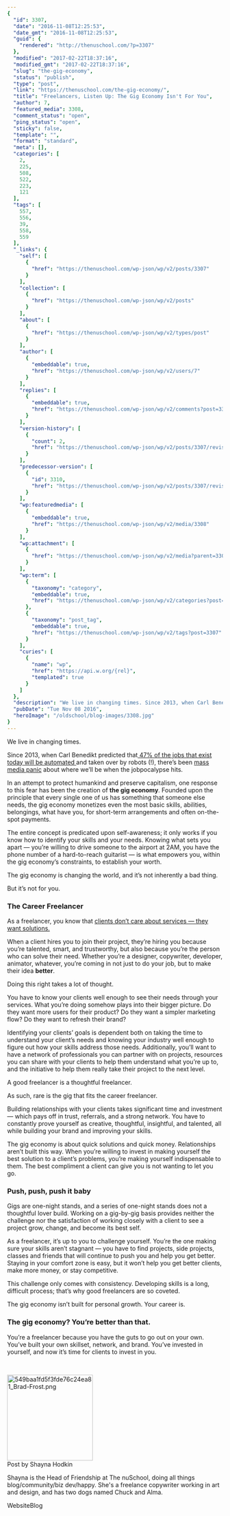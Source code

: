 ```yaml
---
{
  "id": 3307,
  "date": "2016-11-08T12:25:53",
  "date_gmt": "2016-11-08T12:25:53",
  "guid": {
    "rendered": "http://thenuschool.com/?p=3307"
  },
  "modified": "2017-02-22T18:37:16",
  "modified_gmt": "2017-02-22T18:37:16",
  "slug": "the-gig-economy",
  "status": "publish",
  "type": "post",
  "link": "https://thenuschool.com/the-gig-economy/",
  "title": "Freelancers, Listen Up: The Gig Economy Isn't For You",
  "author": 7,
  "featured_media": 3308,
  "comment_status": "open",
  "ping_status": "open",
  "sticky": false,
  "template": "",
  "format": "standard",
  "meta": [],
  "categories": [
    2,
    225,
    508,
    522,
    223,
    121
  ],
  "tags": [
    557,
    556,
    39,
    558,
    559
  ],
  "_links": {
    "self": [
      {
        "href": "https://thenuschool.com/wp-json/wp/v2/posts/3307"
      }
    ],
    "collection": [
      {
        "href": "https://thenuschool.com/wp-json/wp/v2/posts"
      }
    ],
    "about": [
      {
        "href": "https://thenuschool.com/wp-json/wp/v2/types/post"
      }
    ],
    "author": [
      {
        "embeddable": true,
        "href": "https://thenuschool.com/wp-json/wp/v2/users/7"
      }
    ],
    "replies": [
      {
        "embeddable": true,
        "href": "https://thenuschool.com/wp-json/wp/v2/comments?post=3307"
      }
    ],
    "version-history": [
      {
        "count": 2,
        "href": "https://thenuschool.com/wp-json/wp/v2/posts/3307/revisions"
      }
    ],
    "predecessor-version": [
      {
        "id": 3310,
        "href": "https://thenuschool.com/wp-json/wp/v2/posts/3307/revisions/3310"
      }
    ],
    "wp:featuredmedia": [
      {
        "embeddable": true,
        "href": "https://thenuschool.com/wp-json/wp/v2/media/3308"
      }
    ],
    "wp:attachment": [
      {
        "href": "https://thenuschool.com/wp-json/wp/v2/media?parent=3307"
      }
    ],
    "wp:term": [
      {
        "taxonomy": "category",
        "embeddable": true,
        "href": "https://thenuschool.com/wp-json/wp/v2/categories?post=3307"
      },
      {
        "taxonomy": "post_tag",
        "embeddable": true,
        "href": "https://thenuschool.com/wp-json/wp/v2/tags?post=3307"
      }
    ],
    "curies": [
      {
        "name": "wp",
        "href": "https://api.w.org/{rel}",
        "templated": true
      }
    ]
  },
  "description": "We live in changing times. Since 2013, when Carl Benedikt predicted that 47% of the jobs that exist today will be automated and taken over by robots (!), there&#8217;s been mass media panic about where we&#8217;ll be when the jobpocalypse hits. In an attempt to protect humankind and preserve capitalism, one response to this fear has been [&hellip;]",
  "pubDate": "Tue Nov 08 2016",
  "heroImage": "/oldschool/blog-images/3308.jpg"
}
---
```


<p>We live in changing times.</p>
<p>Since 2013, when Carl Benedikt predicted that<a href="http://www.oxfordmartin.ox.ac.uk/downloads/academic/The_Future_of_Employment.pdf"> 47% of the jobs that exist today will be automated </a>and taken over by robots (!), there&#8217;s been <a href="http://blogs.wsj.com/economics/2016/03/10/americans-think-the-robots-are-coming-for-many-jobs-but-not-their-jobs/">mass media panic</a> about where we&#8217;ll be when the jobpocalypse hits.</p>
<p>In an attempt to protect humankind and preserve capitalism, one response to this fear has been the creation of <strong>the gig economy</strong>. Founded upon the principle that every single one of us has something that someone else needs, the gig economy monetizes even the most basic skills, abilities, belongings, what have you, for short-term arrangements and often on-the-spot payments.</p>
<p>The entire concept is predicated upon self-awareness; it only works if you know how to identify your skills and your needs. Knowing what sets you apart &#8212; you&#8217;re willing to drive someone to the airport at 2AM, you have the phone number of a hard-to-reach guitarist &#8212; is what empowers you, within the gig economy&#8217;s constraints, to establish your worth.</p>
<p>The gig economy is changing the world, and it&#8217;s not inherently a bad thing.</p>
<p>But it&#8217;s not for you.</p>
<h3>The Career Freelancer</h3>
<p>As a freelancer, you know that <a href="http://thenuschool.com/clients-want-solution-not-service/">clients don&#8217;t care about services &#8212; they want solutions.</a></p>
<p>When a client hires you to join their project, they&#8217;re hiring you because you&#8217;re talented, smart, and trustworthy, but also because you&#8217;re the person who can solve their need. Whether you&#8217;re a designer, copywriter, developer, animator, whatever, you&#8217;re coming in not just to do your job, but to make their idea <strong>better</strong>.</p>
<p>Doing this right takes a lot of thought.</p>
<p>You have to know your clients well enough to see their needs through your services. What you&#8217;re doing somehow plays into their bigger picture. Do they want more users for their product? Do they want a simpler marketing flow? Do they want to refresh their brand?</p>
<p>Identifying your clients&#8217; goals is dependent both on taking the time to understand your client&#8217;s needs and knowing your industry well enough to figure out how your skills address those needs. Additionally, you&#8217;ll want to have a network of professionals you can partner with on projects, resources you can share with your clients to help them understand what you&#8217;re up to, and the initiative to help them really take their project to the next level.</p>
<p>A good freelancer is a thoughtful freelancer.</p>
<p>As such, rare is the gig that fits the career freelancer.</p>
<p>Building relationships with your clients takes significant time and investment &#8212; which pays off in trust, referrals, and a strong network. You have to constantly prove yourself as creative, thoughtful, insightful, and talented, all while building your brand and improving your skills.</p>
<p>The gig economy is about quick solutions and quick money. Relationships aren&#8217;t built this way. When you&#8217;re willing to invest in making yourself the best solution to a client&#8217;s problems, you&#8217;re making yourself indispensable to them. The best compliment a client can give you is not wanting to let you go.</p>
<h3>Push, push, push it baby</h3>
<p>Gigs are one-night stands, and a series of one-night stands does not a thoughtful lover build. Working on a gig-by-gig basis provides neither the challenge nor the satisfaction of working closely with a client to see a project grow, change, and become its best self.</p>
<p>As a freelancer, it&#8217;s up to you to challenge yourself. You&#8217;re the one making sure your skills aren&#8217;t stagnant &#8212; you have to find projects, side projects, classes and friends that will continue to push you and help you get better. Staying in your comfort zone is easy, but it won&#8217;t help you get better clients, make more money, or stay competitive.</p>
<p>This challenge only comes with consistency. Developing skills is a long, difficult process; that&#8217;s why good freelancers are so coveted.</p>
<p>The gig economy isn&#8217;t built for personal growth. Your career is.</p>
<h3>The gig economy? You&#8217;re better than that.</h3>
<p>You&#8217;re a freelancer because you have the guts to go out on your own. You&#8217;ve built your own skillset, network, and brand. You&#8217;ve invested in yourself, and now it&#8217;s time for clients to invest in you.</p>
<p>&nbsp;</p>
<p><div class="nuyearpost"><img class="nuyeardesigner" src="https://d1h06o8peg3yk5.cloudfront.net/wp-content/uploads/2015/12/Photo-on-12-6-15-at-15.53-2.jpg" width="200" alt="549baa1fd5f3fde76c24ea81_Brad-Frost.png">
          <div class="nuyeardesignername">Post by Shayna Hodkin</div>
          <p class="postparagraphtext nuyeartext">Shayna is the Head of Friendship at The nuSchool, doing all things blog/community/biz dev/happy. She's a freelance copywriter working in art and design, and has two dogs named Chuck and Alma.</p>
          <div class="nuyearlinkblock"><a target="_blank" style="text-decoration:none" class="nuyearlink" href="http://www.slhodkin.com">Website</a><a target="_blank" style="text-decoration:none" class="nuyearlink" href="http://slhodkin.tumblr.com">Blog</a>
          </div>
        </div></p>